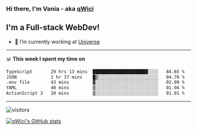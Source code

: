 ### Hi there, I'm Vania - aka [qWici][website]

## I'm a Full-stack WebDev!
- 🔭 I’m currently working at [Universe][universe]

---

📊 **This week I spent my time on**
<!--START_SECTION:waka-->

```txt
TypeScript       29 hrs 13 mins  █████████████████████░░░░   84.65 %
JSON             1 hr 37 mins    █▒░░░░░░░░░░░░░░░░░░░░░░░   04.70 %
.env file        43 mins         ▓░░░░░░░░░░░░░░░░░░░░░░░░   02.09 %
YAML             40 mins         ▒░░░░░░░░░░░░░░░░░░░░░░░░   01.94 %
ActionScript 3   20 mins         ▒░░░░░░░░░░░░░░░░░░░░░░░░   01.01 %
```

<!--END_SECTION:waka-->

---

![visitors](https://visitor-badge.glitch.me/badge?page_id=qWici)


[![qWici's GitHub stats](https://github-readme-stats.vercel.app/api?username=qWici)](https://github.com/qWici/github-readme-stats)

[website]: https://devkucher.com
[twitter]: https://twitter.com/KucherDev
[linkedin]: https://www.linkedin.com/in/ivankucher
[universe]: https://universeapps.limited
